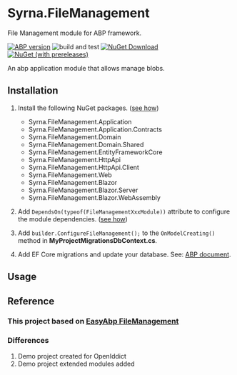 # Syrna.FileManagement
File Management module for ABP framework.

[![ABP version](https://img.shields.io/badge/dynamic/xml?style=flat-square&color=yellow&label=abp&query=%2F%2FProject%2FPropertyGroup%2FVoloAbpPackageVersion&url=https%3A%2F%2Fraw.githubusercontent.com%2FSyrnaAbp%2FSyrna.FileManagement%2Fmaster%2FDirectory.Packages.props)](https://abp.io)
![build and test](https://img.shields.io/github/actions/workflow/status/SyrnaAbp/Syrna.FileManagement/build-all.yml?branch=dev&style=flat-square)
[![NuGet Download](https://img.shields.io/nuget/dt/Syrna.FileManagement.Application.svg?style=flat-square)](https://www.nuget.org/packages/Syrna.FileManagement.Application)
[![NuGet (with prereleases)](https://img.shields.io/nuget/vpre/Syrna.FileManagement.Application.svg?style=flat-square)](https://www.nuget.org/packages/Syrna.FileManagement.Application) 

An abp application module that allows manage blobs.

## Installation

1. Install the following NuGet packages. ([see how](https://github.com/SyrnaAbp/SyrnaAbpGuide/blob/master/docs/How-To.md#add-nuget-packages))

    * Syrna.FileManagement.Application
    * Syrna.FileManagement.Application.Contracts
    * Syrna.FileManagement.Domain
    * Syrna.FileManagement.Domain.Shared
    * Syrna.FileManagement.EntityFrameworkCore
    * Syrna.FileManagement.HttpApi
    * Syrna.FileManagement.HttpApi.Client
    * Syrna.FileManagement.Web
    * Syrna.FileManagement.Blazor
    * Syrna.FileManagement.Blazor.Server
    * Syrna.FileManagement.Blazor.WebAssembly

1. Add `DependsOn(typeof(FileManagementXxxModule))` attribute to configure the module dependencies. ([see how](https://github.com/SyrnaAbp/SyrnaAbpGuide/blob/master/docs/How-To.md#add-module-dependencies))

1. Add `builder.ConfigureFileManagement();` to the `OnModelCreating()` method in **MyProjectMigrationsDbContext.cs**.

1. Add EF Core migrations and update your database. See: [ABP document](https://docs.abp.io/en/abp/latest/Tutorials/Part-1?UI=MVC&DB=EF#add-database-migration).

## Usage


## Reference

### This project based on [EasyAbp FileManagement](https://github.com/EasyAbp/FileManagement)

### Differences

1. Demo project created for OpenIddict
2. Demo project extended modules added



